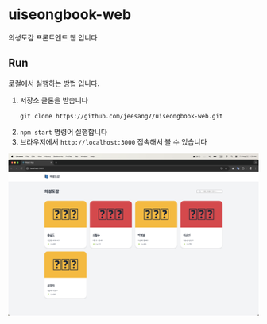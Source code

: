 # uiseongbook-web

의성도감 프론트엔드 웹 입니다

## Run

로컬에서 실행하는 방법 입니다.

1. 저장소 클론을 받습니다
   ```
   git clone https://github.com/jeesang7/uiseongbook-web.git
   ```
2. `npm start` 명령어 실행합니다
3. 브라우저에서 `http://localhost:3000` 접속해서 볼 수 있습니다

![preview_main](./public/assets/images/preview_main.png)